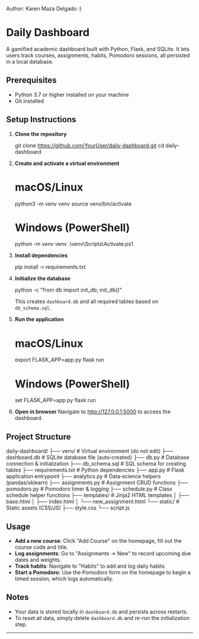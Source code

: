 Author: Karen Maza Delgado :)

# Daily Dashboard

A gamified academic dashboard built with Python, Flask, and SQLite. It lets users track courses, assignments, habits, Pomodoro sessions, all persisted in a local database.

## Prerequisites

* Python 3.7 or higher installed on your machine
* Git installed

## Setup Instructions

1. **Clone the repository**

   git clone https://github.com/YourUser/daily-dashboard.git
   cd daily-dashboard
   

2. **Create and activate a virtual environment**

  
   # macOS/Linux
   python3 -m venv venv
   source venv/bin/activate

   # Windows (PowerShell)
   python -m venv venv
   .\venv\Scripts\Activate.ps1
  

3. **Install dependencies**

   pip install -r requirements.txt
 

4. **Initialize the database**

   python -c "from db import init_db; init_db()"
  

   This creates `dashboard.db` and all required tables based on `db_schema.sql`.

5. **Run the application**

   # macOS/Linux
   export FLASK_APP=app.py
   flask run

   # Windows (PowerShell)
   set FLASK_APP=app.py
   flask run
   

6. **Open in browser**
   Navigate to http://127.0.0.1:5000 to access the dashboard.

## Project Structure

daily-dashboard/
├── venv/             # Virtual environment (do not edit)
├── dashboard.db      # SQLite database file (auto‑created)
├── db.py             # Database connection & initialization
├── db_schema.sql     # SQL schema for creating tables
├── requirements.txt  # Python dependencies
├── app.py            # Flask application entrypoint
├── analytics.py      # Data‑science helpers (pandas/sklearn)
├── assignments.py    # Assignment CRUD functions
├── pomodoro.py       # Pomodoro timer & logging
├── schedule.py       # Class schedule helper functions
├── templates/        # Jinja2 HTML templates
│    ├── base.html
│    ├── index.html
│    └── new_assignment.html
└── static/           # Static assets (CSS/JS)
    ├── style.css
    └── script.js


## Usage

* **Add a new course**: Click "Add Course" on the homepage, fill out the course code and title.
* **Log assignments**: Go to "Assignments → New" to record upcoming due dates and weights.
* **Track habits**: Navigate to "Habits" to add and log daily habits
* **Start a Pomodoro**: Use the Pomodoro form on the homepage to begin a timed session, which logs automatically.


## Notes

* Your data is stored locally in `dashboard.db` and persists across restarts.
* To reset all data, simply delete `dashboard.db` and re-run the initialization step.

---

